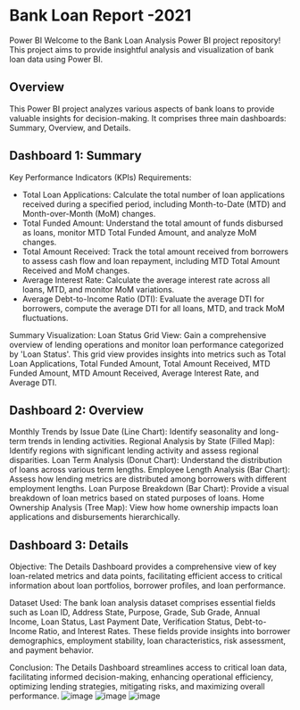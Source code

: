 # Bank Loan Report -2021
Power BI
Welcome to the Bank Loan Analysis Power BI project repository! This project aims to provide insightful analysis and visualization of bank loan data using Power BI.
## Overview
This Power BI project analyzes various aspects of bank loans to provide valuable insights for decision-making. It comprises three main dashboards: Summary, Overview, and Details.

## Dashboard 1: Summary
Key Performance Indicators (KPIs) Requirements:
* Total Loan Applications: Calculate the total number of loan applications received during a specified period, including Month-to-Date (MTD) and Month-over-Month (MoM) changes.
* Total Funded Amount: Understand the total amount of funds disbursed as loans, monitor MTD Total Funded Amount, and analyze MoM changes.
* Total Amount Received: Track the total amount received from borrowers to assess cash flow and loan repayment, including MTD Total Amount Received and MoM changes.
* Average Interest Rate: Calculate the average interest rate across all loans, MTD, and monitor MoM variations.
* Average Debt-to-Income Ratio (DTI): Evaluate the average DTI for borrowers, compute the average DTI for all loans, MTD, and track MoM fluctuations.

Summary Visualization:
Loan Status Grid View: Gain a comprehensive overview of lending operations and monitor loan performance categorized by 'Loan Status'. This grid view provides insights into metrics such as Total Loan Applications, Total Funded Amount, Total Amount Received, MTD Funded Amount, MTD Amount Received, Average Interest Rate, and Average DTI.

## Dashboard 2: Overview
Monthly Trends by Issue Date (Line Chart): Identify seasonality and long-term trends in lending activities.
Regional Analysis by State (Filled Map): Identify regions with significant lending activity and assess regional disparities.
Loan Term Analysis (Donut Chart): Understand the distribution of loans across various term lengths.
Employee Length Analysis (Bar Chart): Assess how lending metrics are distributed among borrowers with different employment lengths.
Loan Purpose Breakdown (Bar Chart): Provide a visual breakdown of loan metrics based on stated purposes of loans.
Home Ownership Analysis (Tree Map): View how home ownership impacts loan applications and disbursements hierarchically.

## Dashboard 3: Details
Objective:
The Details Dashboard provides a comprehensive view of key loan-related metrics and data points, facilitating efficient access to critical information about loan portfolios, borrower profiles, and loan performance.

Dataset Used:
The bank loan analysis dataset comprises essential fields such as Loan ID, Address State, Purpose, Grade, Sub Grade, Annual Income, Loan Status, Last Payment Date, Verification Status, Debt-to-Income Ratio, and Interest Rates. These fields provide insights into borrower demographics, employment stability, loan characteristics, risk assessment, and payment behavior.

Conclusion:
The Details Dashboard streamlines access to critical loan data, facilitating informed decision-making, enhancing operational efficiency, optimizing lending strategies, mitigating risks, and maximizing overall performance.
![image](https://github.com/user-attachments/assets/301d65c4-72be-4991-a8bc-9a0112db4f90)
![image](https://github.com/user-attachments/assets/0b22f223-cab4-4127-b018-39eb0ee3a6c4)
![image](https://github.com/user-attachments/assets/b58ec215-a541-49d5-ae71-1ad7085b7f04)





